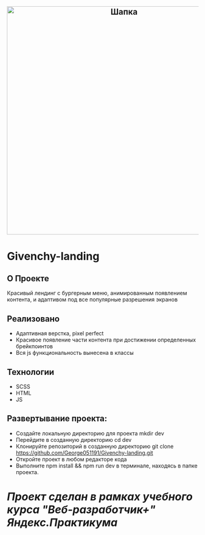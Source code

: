 
<h2 align="center"><img src="../images/123.png" width="600px" alt="Шапка"></h2>

# Givenchy-landing

## О Проекте
Красивый лендинг с бургерным меню, анимированным появлением контента, и адаптивом под все популярные разрешения экранов

## Реализовано
- Адаптивная верстка, pixel perfect
- Красивое появление части контента при достижении определенных брейкпоинтов
- Вся js функциональность вынесена в классы

## Технологии
- SCSS
- HTML
- JS

## Развертывание проекта:

- Создайте локальную директорию для проекта mkdir dev
- Перейдите в созданную директорию cd dev
- Клонируйте репозиторий в созданную директорию git clone https://github.com/George051191/Givenchy-landing.git
- Откройте проект в любом редакторе кода
- Выполните npm install && npm run dev в терминале, находясь в папке проекта.

# ***Проект сделан в рамках учебного курса "Веб-разработчик+" Яндекс.Практикума*** 
